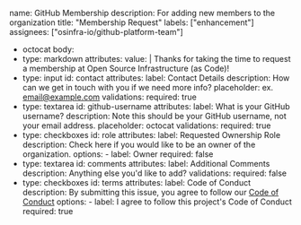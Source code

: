 name: GitHub Membership
description: For adding new members to the organization
title: "Membership Request"
labels: ["enhancement"]
assignees: ["osinfra-io/github-platform-team"]

- octocat
body:
- type: markdown
    attributes:
      value: |
        Thanks for taking the time to request a membership at Open Source Infrastructure (as Code)!
- type: input
    id: contact
    attributes:
      label: Contact Details
      description: How can we get in touch with you if we need more info?
      placeholder: ex. email@example.com
    validations:
      required: true
- type: textarea
    id: github-username
    attributes:
      label: What is your GitHub username?
      description: Note this should be your GitHub username, not your email address.
      placeholder: octocat
    validations:
      required: true
- type: checkboxes
    id: role
    attributes:
      label: Requested Ownership Role
      description: Check here if you would like to be an owner of the organization.
      options:
        - label: Owner
          required: false
- type: textarea
    id: comments
    attributes:
      label: Additional Comments
      description: Anything else you'd like to add?
      validations:
      required: false
- type: checkboxes
    id: terms
    attributes:
      label: Code of Conduct
      description: By submitting this issue, you agree to follow our [Code of Conduct](https://github.com/osinfra-io/.github/blob/main/CODE_OF_CONDUCT.md)
      options:
        - label: I agree to follow this project's Code of Conduct
          required: true

